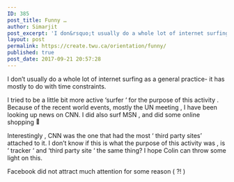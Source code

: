 ```yaml
---
ID: 385
post_title: Funny …
author: Simarjit
post_excerpt: 'I don&rsquo;t usually do a whole lot of internet surfing as a general practice- it has mostly to do with time constraints. I tried to be a little bit more active &lsquo;surfer &lsquo; for the purpose of this activity . Because of the recent world events, mostly the UN meeting , I have been looking [&hellip;]'
layout: post
permalink: https://create.twu.ca/orientation/funny/
published: true
post_date: 2017-09-21 20:57:28
---
```

<p>I don&#8217;t usually do a whole lot of internet surfing as a general practice- it has mostly to do with time constraints.</p>
<p>I tried to be a little bit more active &#8216;surfer &#8216; for the purpose of this activity . Because of the recent world events, mostly the UN meeting , I have been looking up news on CNN. I did also surf MSN , and did some online shopping <img src="https://s.w.org/images/core/emoji/2.3/72x72/1f642.png" alt="🙂" class="wp-smiley" style="height: 1em; max-height: 1em;" /></p>
<p>Interestingly , CNN was the one that had the most &#8216; third party sites&#8217; attached to it. I don&#8217;t know if this is what the purpose of this activity was , is &#8216; tracker &#8216; and &#8216;third party site &#8216; the same thing? I hope Colin can throw some light on this.</p>
<p>Facebook did not attract much attention for some reason ( ?! )</p>
<p>&nbsp;</p>